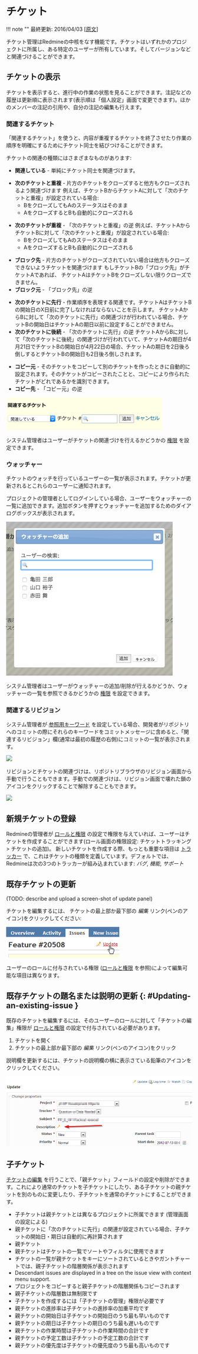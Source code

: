 チケット
========

!!! note ""
    最終更新: 2016/04/03
    [[原文](http://www.redmine.org/projects/redmine/wiki/RedmineIssues/43)]

チケット管理はRedmineの中核をなす機能です。チケットはいずれかのプロジェクトに所属し、ある特定のユーザーが所有しています。そしてバージョンなどと関連づけることができます。

チケットの表示
--------------

チケットを表示すると、進行中の作業の状態を見ることができます。注記などの履歴は更新順に表示されます(表示順は「個人設定」画面で変更できます)。ほかのメンバーの注記の引用や、自分の注記の編集も行えます。

### 関連するチケット

「関連するチケット」を使うと、内容が重複するチケットを終了させたり作業の順序を明確にするためにチケット同士を結びつけることができます。

チケットの関連の種類にはさまざまなものがあります:

-   **関連している** - 単純にチケット同士を関連づけます。

<!-- -->

-   **次のチケットと重複** - 片方のチケットをクローズすると他方もクローズされるよう関連づけます
    例えば、チケットBからチケットAに対して「次のチケットと重複」が設定されている場合:
    - BをクローズしてもAのステータスはそのまま
    - AをクローズするとBも自動的にクローズされる

<!-- -->

-   **次のチケットが重複** - 「次のチケットと重複」の逆
    例えば、チケットAからチケットBに対して「次のチケットと重複」が設定されている場合:
    - BをクローズしてもAのステータスはそのまま
    - AをクローズするとBも自動的にクローズされる

<!-- -->

-   **ブロック先** - 片方のチケットがクローズされていない場合は他方もクローズできないようチケットを関連づけます
    もしチケットBの「ブロック先」がチケットAであれば、
    チケットAはチケットBをクローズしない限りクローズできません。
-   **ブロック元** - 「ブロック先」の逆

<!-- -->

-   **次のチケットに先行** - 作業順序を表現する関連です。チケットAはチケットBの開始日のX日前に完了しなければならないことを示します。
    チケットAからBに対して「次のチケットに先行」の関連づけが行われている場合、チケットBの開始日はチケットAの期日以前に設定することができません。
-   **次のチケットに後続** - 「次のチケットに先行」の逆
    チケットAからBに対して「次のチケットに後続」の関連づけが行われていて、チケットAの期日が4月21日でチケットBの開始日が4月22日の場合、チケットAの期日を2日後ろ倒しするとチケットBの開始日も2日後ろ倒しされます。

<!-- -->

-   **コピー元** - そのチケットをコピーして別のチケットを作ったときに自動的に設定されます。そのチケットがコピーされたことと、コピーにより作られたチケットがどれであるかを識別できます。
-   **コピー先** - 「コピー元」の逆

![](RedmineIssues/redmine-related-issues.png)

システム管理者はユーザーがチケットの関連づけを行えるかどうかの [権限](RedmineRoles) を設定できます。

### ウォッチャー

チケットのウォッチを行っているユーザーの一覧が表示されます。チケットが更新されるとこれらのユーザーに通知されます。

プロジェクトの管理者としてログインしている場合、ユーザーをウォッチャーの一覧に追加できます。追加ボタンを押すとウォッチャーを追加するためのダイアログボックスが表示されます。

![](RedmineIssues/redmine-watchers.png)

システム管理者はユーザーがウォッチャーの追加/削除が行えるかどうか、ウォッチャーの一覧を参照できるかどうかの [権限](RedmineRoles) を設定できます。

### 関連するリビジョン

システム管理者が [参照用キーワード](RedmineSettings#Referencing-issues-in-commit-messages) を設定している場合、開発者がリポジトリへのコミットの際にそれらのキーワードをコミットメッセージに含めると、「関連するリビジョン」欄(通常は最初の履歴の右側)にコミットの一覧が表示されます。

![](/RedmineIssues/redmine-associated-revision.png)

リビジョンとチケットの関連づけは、リポジトリブラウザのリビジョン画面から手動で行うこともできます。手動での関連づけは、リビジョン画面で壊れた鎖のアイコンをクリックすることで解除することもできます。

![](/RedmineIssues/redmine_manual_revision_issue_association.png)

新規チケットの登録
------------------

Redmineの管理者が [ロールと権限](RedmineRoles) の設定で権限を与えていれば、ユーザーはチケットを作成することができます(ロール画面の権限設定: チケットトラッキング &gt; チケットの追加)。
新しいチケットを作成する際、もっとも重要な項目は [トラッカー](RedmineIssueTrackingSetup#Trackers) で、これはチケットの種類を定義しています。デフォルトでは、Redmineは次の3つのトラッカーが組み込まれています: *バグ*, *機能*, *サポート*

既存チケットの更新
------------------

(TODO: describe and upload a screen-shot of update panel)

チケットを編集するには、 チケットの最上部か最下部の *編集* リンク(ペンのアイコン)をクリックしてください:

![](RedmineIssues/RedmineEditIssue_Update_Link.png)

ユーザーのロールに付与されている権限 ([ロールと権限](RedmineRoles) を参照)によって編集可能な項目は異なります。

既存チケットの題名または説明の更新 {: #Updating-an-existing-issue }
----------------------------------

既存のチケットを編集するには、そのユーザーのロールに対して「チケットの編集」権限が [ロールと権限](RedmineRoles) の設定で付与されている必要があります。

1.  チケットを開く
2.  チケットの最上部か最下部の *編集* リンク(ペンのアイコン)をクリック

説明欄を更新するには、チケットの説明欄の横に表示さている鉛筆のアイコンをクリックしてください。

![](RedmineIssues/RedmineChangingIssueDescriptionNew.png)

子チケット
----------

[チケットの編集](#Updating-an-existing-issue) を行うことで、「親チケット」フィールドの設定や削除ができます。これにより通常のチケットを子チケットにしたり、ある子チケットの親チケットを別のものに変更したり、子チケットを通常のチケットにすることができます。

-   子チケットは親チケットとは異なるプロジェクトに所属できます (管理画面の設定による)
-   親チケットに「次のチケットに先行」の関連が設定されている場合、子チケットの開始日・期日は自動的に再計算されます
-   親チケット
-   親チケットはチケットの一覧でソートやフィルタに使用できます
-   チケットの一覧が親チケットをキーにソートされているときやガントチャートでは、親子チケットの階層関係が表示されます
-   Descendant issues are displayed in a tree on the issue view with context menu support.
-   プロジェクトをコピーすると親子チケットの階層関係もコピーされます
-   親子チケットの階層数は無制限です
-   子チケットを作成するには「子チケットの管理」権限が必要です
-   親チケットの進捗率は子チケットの進捗率の加重平均です
-   親チケットの開始日は子チケットの開始日のうち最も早いものです
-   親チケットの期日は子チケットの期日のうち最も遅いものです
-   親チケットの作業時間は子チケットの作業時間の合計です
-   親チケットの予定工数は子チケットの予定工数の合計です
-   親チケットの優先度は子チケットの優先度のうち最も高いものです
